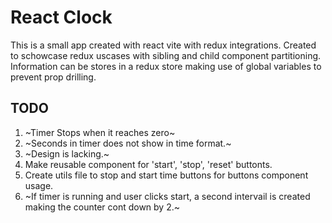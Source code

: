 # React Clock

This is a small app created with react vite with redux integrations. Created to schowcase redux uscases with sibling and child component partitioning. Information can be stores in a redux store making use of global variables to prevent prop drilling.

## TODO

1. ~Timer Stops when it reaches zero~
2. ~Seconds in timer does not show in time format.~
3. ~Design is lacking.~
4. Make reusable component for 'start', 'stop', 'reset' buttonts.
5. Create utils file to stop and start time buttons for buttons component usage.
6. ~If timer is running and user clicks start, a second intervail is created making the counter cont down by 2.~